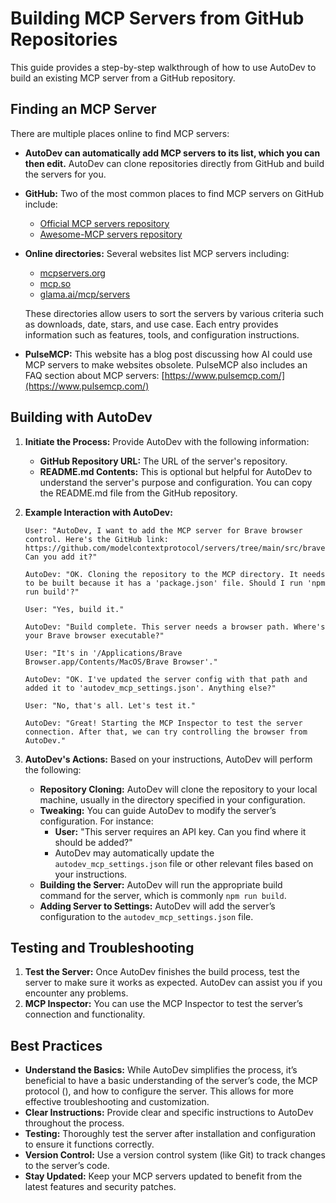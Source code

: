 # Building MCP Servers from GitHub Repositories

This guide provides a step-by-step walkthrough of how to use AutoDev to build an existing MCP server from a GitHub repository.

## **Finding an MCP Server**

There are multiple places online to find MCP servers:

-   **AutoDev can automatically add MCP servers to its list, which you can then edit.** AutoDev can clone repositories directly from GitHub and build the servers for you.
-   **GitHub:** Two of the most common places to find MCP servers on GitHub include:
    -   [Official MCP servers repository](https://github.com/modelcontextprotocol/servers)
    -   [Awesome-MCP servers repository](https://github.com/punkpeye/awesome-mcp-servers)
-   **Online directories:** Several websites list MCP servers including:

    -   [mcpservers.org](https://mcpservers.org/)
    -   [mcp.so](https://mcp.so/)
    -   [glama.ai/mcp/servers](https://glama.ai/mcp/servers)

    These directories allow users to sort the servers by various criteria such as downloads, date, stars, and use case. Each entry provides information such as features, tools, and configuration instructions.

-   **PulseMCP:** This website has a blog post discussing how AI could use MCP servers to make websites obsolete. PulseMCP also includes an FAQ section about MCP servers: [https://www.pulsemcp.com/](https://www.pulsemcp.com/)

## **Building with AutoDev**

1.  **Initiate the Process:** Provide AutoDev with the following information:
    -   **GitHub Repository URL:** The URL of the server's repository.
    -   **README.md Contents:** This is optional but helpful for AutoDev to understand the server's purpose and configuration. You can copy the README.md file from the GitHub repository.
2.  **Example Interaction with AutoDev:**

    ```
    User: "AutoDev, I want to add the MCP server for Brave browser control. Here's the GitHub link: https://github.com/modelcontextprotocol/servers/tree/main/src/brave Can you add it?"

    AutoDev: "OK. Cloning the repository to the MCP directory. It needs to be built because it has a 'package.json' file. Should I run 'npm run build'?"

    User: "Yes, build it."

    AutoDev: "Build complete. This server needs a browser path. Where's your Brave browser executable?"

    User: "It's in '/Applications/Brave Browser.app/Contents/MacOS/Brave Browser'."

    AutoDev: "OK. I've updated the server config with that path and added it to 'autodev_mcp_settings.json'. Anything else?"

    User: "No, that's all. Let's test it."

    AutoDev: "Great! Starting the MCP Inspector to test the server connection. After that, we can try controlling the browser from AutoDev."
    ```

3.  **AutoDev's Actions:** Based on your instructions, AutoDev will perform the following:
    -   **Repository Cloning:** AutoDev will clone the repository to your local machine, usually in the directory specified in your configuration.
    -   **Tweaking:** You can guide AutoDev to modify the server’s configuration. For instance:
        -   **User:** "This server requires an API key. Can you find where it should be added?"
        -   AutoDev may automatically update the `autodev_mcp_settings.json` file or other relevant files based on your instructions.
    -   **Building the Server:** AutoDev will run the appropriate build command for the server, which is commonly `npm run build`.
    -   **Adding Server to Settings:** AutoDev will add the server’s configuration to the `autodev_mcp_settings.json` file.

## **Testing and Troubleshooting**

1.  **Test the Server:** Once AutoDev finishes the build process, test the server to make sure it works as expected. AutoDev can assist you if you encounter any problems.
2.  **MCP Inspector:** You can use the MCP Inspector to test the server’s connection and functionality.

## **Best Practices**

-   **Understand the Basics:** While AutoDev simplifies the process, it’s beneficial to have a basic understanding of the server’s code, the MCP protocol (), and how to configure the server. This allows for more effective troubleshooting and customization.
-   **Clear Instructions:** Provide clear and specific instructions to AutoDev throughout the process.
-   **Testing:** Thoroughly test the server after installation and configuration to ensure it functions correctly.
-   **Version Control:** Use a version control system (like Git) to track changes to the server’s code.
-   **Stay Updated:** Keep your MCP servers updated to benefit from the latest features and security patches.

